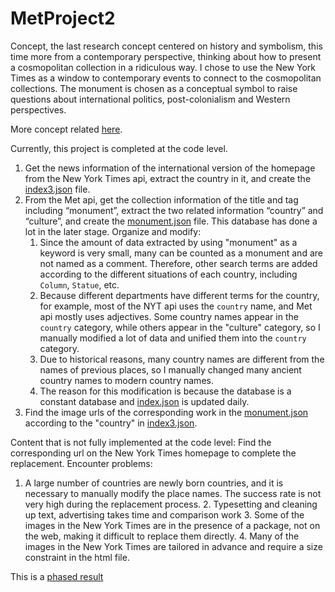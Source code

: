 # MetProject2

Concept, the last research concept centered on history and symbolism, this time more from a contemporary perspective, thinking about how to present a cosmopolitan collection in a ridiculous way. I chose to use the New York Times as a window to contemporary events to connect to the cosmopolitan collections. The monument is chosen as a conceptual symbol to raise questions about international politics, post-colonialism and Western perspectives.

More concept related [here](https://youtu.be/jyphOyR0Pnw). 

Currently, this project is completed at the code level.
1. Get the news information of the international version of the homepage from the New York Times api, extract the country in it, and create the [index3.json](https://github.com/caixingyang1228/MetProject2/blob/master/index3.js) file.
2. From the Met api, get the collection information of the title and tag including “monument”, extract the two related information “country” and “culture”, and create the [monument.json](https://github.com/caixingyang1228/MetProject2/blob/master/monument.json) file. This database has done a lot in the later stage. Organize and modify:
    1. Since the amount of data extracted by using "monument" as a keyword is very small, many can be counted as a monument and are not named as a comment. Therefore, other search terms are added according to the different situations of each country, including `Column`, `Statue`, etc.
    2. Because different departments have different terms for the country, for example, most of the NYT api uses the `country` name, and Met api mostly uses adjectives. Some country names appear in the `country` category, while others appear in the "culture" category, so I manually modified a lot of data and unified them into the `country` category.
    3. Due to historical reasons, many country names are different from the names of previous places, so I manually changed many ancient country names to modern country names.
    4. The reason for this modification is because the database is a constant database and [index.json](https://github.com/caixingyang1228/MetProject2/blob/master/index3.js) is updated daily.
3. Find the image urls of the corresponding work in the [monument.json](https://github.com/caixingyang1228/MetProject2/blob/master/monument.json) according to the "country" in [index3.json](https://github.com/caixingyang1228/MetProject2/blob/master/index3.js).

Content that is not fully implemented at the code level:
Find the corresponding url on the New York Times homepage to complete the replacement. Encounter problems:

   1. A large number of countries are newly born countries, and it is necessary to manually modify the place names. The success rate is not very high during the replacement process.
    2. Typesetting and cleaning up text, advertising takes time and comparison work
    3. Some of the images in the New York Times are in the presence of a package, not on the web, making it difficult to replace them directly.
    4. Many of the images in the New York Times are tailored in advance and require a size constraint in the html file.

This is a [phased result](https://github.com/caixingyang1228/MetProject2/blob/master/final.html)
